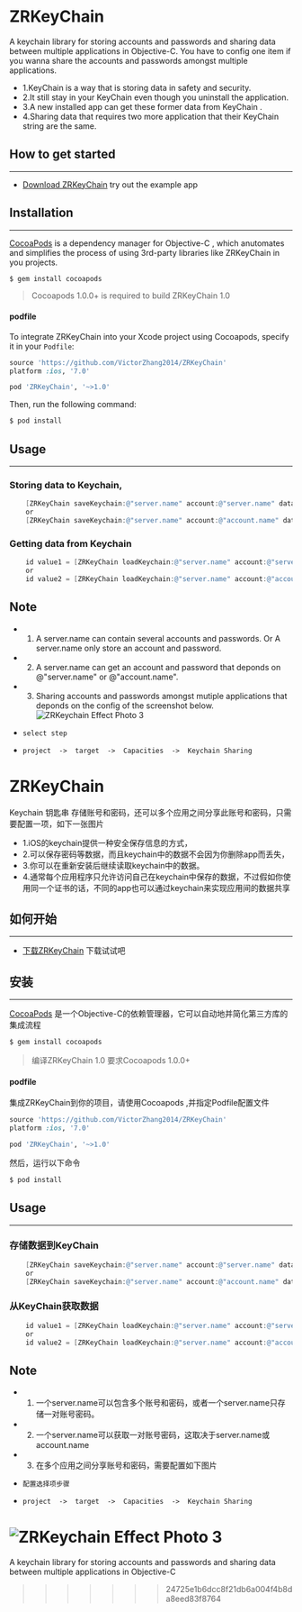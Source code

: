 # ZRKeyChain
A keychain library for storing accounts and passwords and sharing data between multiple applications in Objective-C. 
You have to config one item if you wanna share the accounts and passwords amongst multiple applications.

- 1.KeyChain is a way that is storing data in safety and security.
- 2.It still stay in your KeyChain even though you uninstall the application.
- 3.A new installed app can get these former data from KeyChain .
- 4.Sharing data that requires two more application that their KeyChain string are the same.

## How to get started
-----------------------------------

- [Download ZRKeyChain](https://github.com/VictorZhang2014/ZRKeyChain) try out the example app


## Installation
-----------------------------------

[CocoaPods](http://cocoapods.org) is a dependency manager for Objective-C , which anutomates and simplifies the process of using 3rd-party libraries like ZRKeyChain in you projects.

```bash
$ gem install cocoapods
```

> Cocoapods 1.0.0+ is required to build ZRKeyChain 1.0

#### podfile

To integrate ZRKeyChain into your Xcode project using Cocoapods, specify it in your `Podfile`:

```ruby
source 'https://github.com/VictorZhang2014/ZRKeyChain'
platform :ios, '7.0'  

pod 'ZRKeyChain', '~>1.0'
```
Then, run the following command:

```bash
$ pod install
```


## Usage
----------------------------------

### Storing data to Keychain, 
```objective-c
    [ZRKeyChain saveKeychain:@"server.name" account:@"server.name" data:@"password"];
    or
    [ZRKeyChain saveKeychain:@"server.name" account:@"account.name" data:@"password"];
```

### Getting data from Keychain
```objective-c
    id value1 = [ZRKeyChain loadKeychain:@"server.name" account:@"server.name"];
    or
    id value2 = [ZRKeyChain loadKeychain:@"server.name" account:@"account.name"];
```

## Note
- 1. A server.name can contain several accounts and passwords. Or A server.name only store an account and password.
- 2. A server.name can get an account and password that deponds on @"server.name" or @"account.name".
- 3. Sharing accounts and passwords amongst mutiple applications that deponds on the config of the screenshot below.
![ZRKeychain Effect Photo 3](https://github.com/VictorZhang2014/ZRKeyChain/blob/master/screenshots/keychain.png "ZRKeychain")
-     select step
-     project  ->  target  ->  Capacities  ->  Keychain Sharing 


# ZRKeyChain
Keychain 钥匙串 存储账号和密码，还可以多个应用之间分享此账号和密码，只需要配置一项，如下一张图片

- 1.iOS的keychain提供一种安全保存信息的方式，
- 2.可以保存密码等数据，而且keychain中的数据不会因为你删除app而丢失，
- 3.你可以在重新安装后继续读取keychain中的数据。
- 4.通常每个应用程序只允许访问自己在keychain中保存的数据，不过假如你使用同一个证书的话，不同的app也可以通过keychain来实现应用间的数据共享

## 如何开始
-----------------------------------

- [下载ZRKeyChain](https://github.com/VictorZhang2014/ZRKeyChain) 下载试试吧


## 安装
-----------------------------------

[CocoaPods](http://cocoapods.org)  是一个Objective-C的依赖管理器，它可以自动地并简化第三方库的集成流程

```bash
$ gem install cocoapods
```

> 编译ZRKeyChain 1.0 要求Cocoapods 1.0.0+ 

#### podfile

集成ZRKeyChain到你的项目，请使用Cocoapods ,并指定Podfile配置文件

```ruby
source 'https://github.com/VictorZhang2014/ZRKeyChain'
platform :ios, '7.0'  

pod 'ZRKeyChain', '~>1.0'
```
然后，运行以下命令

```bash
$ pod install
```


## Usage
----------------------------------

### 存储数据到KeyChain
```objective-c
    [ZRKeyChain saveKeychain:@"server.name" account:@"server.name" data:@"password"];
    or
    [ZRKeyChain saveKeychain:@"server.name" account:@"account.name" data:@"password"];
```

### 从KeyChain获取数据
```objective-c
    id value1 = [ZRKeyChain loadKeychain:@"server.name" account:@"server.name"];
    or
    id value2 = [ZRKeyChain loadKeychain:@"server.name" account:@"account.name"];
```

## Note
- 1. 一个server.name可以包含多个账号和密码，或者一个server.name只存储一对账号密码。
- 2. 一个server.name可以获取一对账号密码，这取决于server.name或account.name
- 3. 在多个应用之间分享账号和密码，需要配置如下图片
-     配置选择项步骤
-     project  ->  target  ->  Capacities  ->  Keychain Sharing 
![ZRKeychain Effect Photo 3](https://github.com/VictorZhang2014/ZRKeyChain/blob/master/screenshots/keychain.png "ZRKeychain")
=======
A keychain library for storing accounts and passwords and sharing data between multiple applications in Objective-C
>>>>>>> 24725e1b6dcc8f21db6a004f4b8da8eed83f8764
